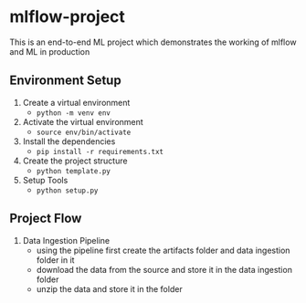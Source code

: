 # mlflow-project
This is an end-to-end ML project which demonstrates the working of mlflow and ML in production

## Environment Setup
1. Create a virtual environment
    - `python -m venv env`
2. Activate the virtual environment
    - `source env/bin/activate`
3. Install the dependencies
    - `pip install -r requirements.txt`
4. Create the project structure
    - `python template.py`
5. Setup Tools
    - `python setup.py`

## Project Flow
1. Data Ingestion Pipeline
    - using the pipeline first create the artifacts folder and data ingestion folder in it
    - download the data from the source and store it in the data ingestion folder
    - unzip the data and store it in the folder
